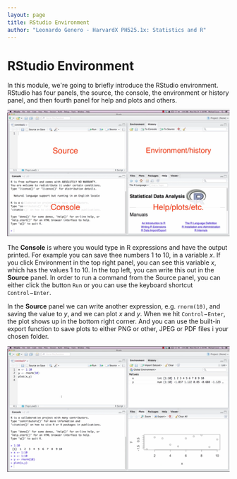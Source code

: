 ```yaml
---
layout: page
title: RStudio Environment
author: "Leonardo Genero - HarvardX PH525.1x: Statistics and R"
---
```


# RStudio Environment

In this module, we're going to briefly introduce the RStudio environment. RStudio has four panels, the source, the console, the environment or history panel, and then fourth panel for help and plots and others.

![RStudio Environment](images/Rstudio-environment.png)

The **Console** is where you would type in R expressions and have the output printed. For example you can save thee numbers 1 to 10, in a variable $x$. If you click Environment in the top right panel, you can see this variable $x$, which has the values 1 to 10.
In the top left, you can write this out in the **Source** panel. In order to run a command from the Source panel, you can either click the button `Run` or you can use the keyboard shortcut `Control`$-$`Enter`.

In the  **Source** panel we can write another expression, e.g. `rnorm(10)`, and saving the value to $y$, and we can plot $x$ and $y$. When we hit `Control`$-$`Enter`, the plot
shows up in the bottom right corner. And you can use the built-in export function to save plots to either PNG or other, JPEG or PDF files i  your chosen folder.

![Creating a plot](images/from-source-to-plot.png)
